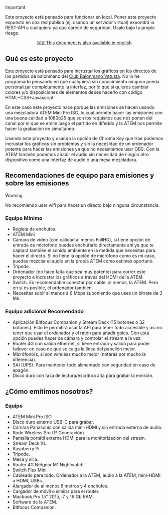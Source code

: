 
> [!IMPORTANT]  
> Este proyecto está pensado para funcionar en local. Poner este proyecto expuesto en una red pública (ej. usando un servidor virtual) expondrá la REST-API a cualquiera ya que carece de seguridad. Usalo bajo tu propio riesgo.

<p style='text-align: center'>
<a href='README.md' alt='Link to english version'>
🇬🇧 This document is also available in english
</a>
</p>

## Qué es este proyecto

Este proyecto está pensado para incrustar los gráficos en los directos de los partidos de balonmano del [Club Balonmano Vetusta](https://balonmanovetusta.com). No lo he programado pensando en que cualquiera sin conocimiento ninguno pueda personalizar completamente la interfaz, por lo que si quieres cambiar colores y/o disposiciones de elementos debes hacerlo con código HTML+CSS+Javascript.

En este caso este proyecto nace porque las emisiones se hacen usando una mezcladora ATEM Mini Pro ISO, lo cual permite hacer las emisiones con una buena calidad a 1080p25 que son los requisitos que nos ponen del canal por el que se emite luego el partido en diferido y la ATEM nos permite hacer la grabación en simultaneo.

Usando este proyecto y usando la opción de Chroma Key que trae podemos incrustar los gráficos sin problemas y sin la necesidad de un ordenador potente para hacer las emisiones ya que no necesitamos usar OBS. Con la ATEM también podemos añadir el audio sin necesidad de ningún otro dispositivo como una interfaz de audio o una mesa mezcladora.

## Recomendaciones de equipo para emisiones y sobre las emisiones

> [!WARNING]  
> No recomiendo usar wifi para hacer un directo bajo ninguna circunstancia.

### Equipo Mínimo

- Regleta de enchufes.
- ATEM Mini
- Cámara de vídeo (con calidad al menos FullHD), si tiene opción de entrada de microfono puedes enchufarlo directamente ahí ya que te captará también el sonido ambiente en la medida que necesitas para hacer el directo. Si no tiene la opción de microfono como es mi caso, puedes mezclar el audio en la propia ATEM como estimes oportuno.
- Trípode.
- Ordenador (no hace falta que sea muy potente) para correr este proyecto e incrustar los gráficos a través del HDMI de la ATEM.
- Switch. Es recomendable conectar por cable, al menos, la ATEM. Pero en si es posible, el ordenador también.
- Necesitas subir al menos a 6 Mbps suponiendo que uses un bitrate de 3 Mb.

### Equipo adicional Recomendado

- Aplicación Bitfocus Companion y Stream Deck (15 botones o 32 botones). Esto te permitirá usar la API para tener todo accesible y así no tener que usar el ordenador y el ratón para añadir goles. Con esta opción puedes hacer de cámara y controlar el stream a la vez.
- Router 4G con salida ethernet, si tiene entrada y salida para poder failover en caso de que se caiga la línea del pabellón mejor.
- Micrófono/s, si son wireless mucho mejor (notarás por mucho la diferencia).
- SAI (UPS). Para mantener todo alimentado con seguridad en caso de apagón.
- Disco duro con tasa de lectura/escritura alta para grabar la emisión.

## ¿Cómo emitimos nosotros?

### Equipo

- ATEM Mini Pro ISO
- Disco duro externo USB-C para grabar.
- Cámara Panasonic con salida mini-HDMI y sin entrada externa de audio.
- Rode Wireless Pro (1ª Generación).
- Pantalla portátil externa HDMI para la monitorización del stream.
- Stream Deck XL.
- Raspberry Pi.
- Trípode.
- Mesa y silla.
- Router 4G Netgear M1 Nightwatch
- Switch Flex Mini.
- Cableado para todo. Ordenador a la ATEM, audio a la ATEM, mini-HDMI a HDMI, USBs...
- Alargador de al menos 8 metros y 4 enchufes.
- Cargador de móvil o similar para el router.
- Macbook Pro 15" 2015, i7 y 16 Gb RAM.
- Software de la ATEM.
- Bitfocus Companion.
